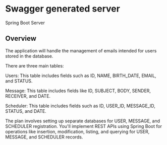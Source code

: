 # Swagger generated server

Spring Boot Server 


## Overview  
The application will handle the management of emails intended for users stored in the database.

There are three main tables:

Users: This table includes fields such as ID, NAME, BIRTH_DATE, EMAIL, and STATUS.

Message: This table includes fields like ID, SUBJECT, BODY, SENDER, RECEIVER, and DATE.

Scheduler: This table includes fields such as ID, USER_ID, MESSAGE_ID, STATUS, and DATE.

The plan involves setting up separate databases for USER, MESSAGE, and SCHEDULER registration. You'll implement REST APIs using Spring Boot for operations like insertion, modification, listing, and querying for USER, MESSAGE, and SCHEDULER records.
